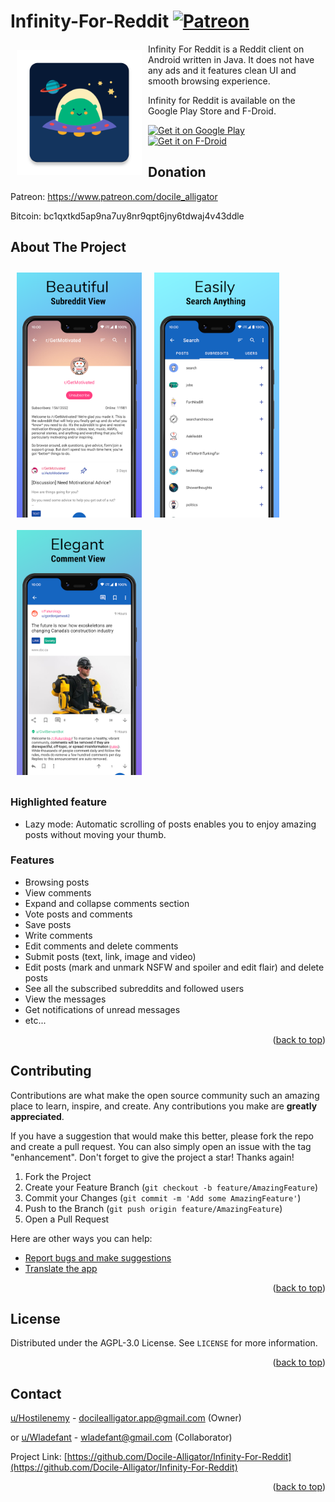 # Infinity-For-Reddit [<img src="https://img.shields.io/badge/Patreon-F96854?style=for-the-badge&logo=patreon&logoColor=white" alt="Patreon">](https://www.patreon.com/docile_alligator)

[<img src="fastlane/metadata/android/en-US/images/icon.png" align="left"
width="200" hspace="10" vspace="10">](https://raw.githubusercontent.com/Wladefant/Infinity-For-Reddit/master/fastlane/metadata/android/en-US/images/icon.png)

Infinity For Reddit is a Reddit client on Android written in Java. It does not have any ads and it features clean UI and smooth browsing experience.

Infinity for Reddit is available on the Google Play Store and F-Droid.

<p align="left">
<a href="https://play.google.com/store/apps/details?id=ml.docilealligator.infinityforreddit">
    <img alt="Get it on Google Play"
        height="80"
        src="https://play.google.com/intl/en_us/badges/images/generic/en_badge_web_generic.png" />
</a>  
<a href="https://f-droid.org/packages/ml.docilealligator.infinityforreddit/">
    <img alt="Get it on F-Droid"
        height="80"
        src="https://f-droid.org/badge/get-it-on.png" />
        </a>
        </p>

## Donation

Patreon: https://www.patreon.com/docile_alligator

Bitcoin: bc1qxtkd5ap9na7uy8nr9qpt6jny6tdwaj4v43ddle

## About The Project

[<img src="fastlane/metadata/android/en-US/images/phoneScreenshots/1.png" align="left"
width="200"
    hspace="10" vspace="10">](https://raw.githubusercontent.com/Wladefant/Infinity-For-Reddit/master/fastlane/metadata/android/en-US/images/phoneScreenshots/1.png)
[<img src="fastlane/metadata/android/en-US/images/phoneScreenshots/6.png" align="center"
width="200"
    hspace="10" vspace="10">](https://raw.githubusercontent.com/Wladefant/Infinity-For-Reddit/master/fastlane/metadata/android/en-US/images/phoneScreenshots/6.png)
[<img src="fastlane/metadata/android/en-US/images/phoneScreenshots/7.png" align="center"
width="200"
    hspace="10" vspace="10">](https://raw.githubusercontent.com/Wladefant/Infinity-For-Reddit/master/fastlane/metadata/android/en-US/images/phoneScreenshots/7.png)

### Highlighted feature

- Lazy mode: Automatic scrolling of posts enables you to enjoy amazing posts without moving your thumb.

### Features

- Browsing posts
- View comments
- Expand and collapse comments section
- Vote posts and comments
- Save posts
- Write comments
- Edit comments and delete comments
- Submit posts (text, link, image and video)
- Edit posts (mark and unmark NSFW and spoiler and edit flair) and delete posts
- See all the subscribed subreddits and followed users
- View the messages
- Get notifications of unread messages
- etc...

<p align="right">(<a href="#top">back to top</a>)</p>

## Contributing

Contributions are what make the open source community such an amazing place to learn, inspire, and create. Any contributions you make are **greatly appreciated**.

If you have a suggestion that would make this better, please fork the repo and create a pull request. You can also simply open an issue with the tag "enhancement".
Don't forget to give the project a star! Thanks again!

1. Fork the Project
2. Create your Feature Branch (`git checkout -b feature/AmazingFeature`)
3. Commit your Changes (`git commit -m 'Add some AmazingFeature'`)
4. Push to the Branch (`git push origin feature/AmazingFeature`)
5. Open a Pull Request

Here are other ways you can help:

- [Report bugs and make suggestions](https://github.com/Docile-Alligator/Infinity-For-Reddit/issues)
- [Translate the app](https://poeditor.com/join/project?hash=b2IRyfaJv6)

<p align="right">(<a href="#top">back to top</a>)</p>

## License

Distributed under the AGPL-3.0 License. See `LICENSE` for more information.

<p align="right">(<a href="#top">back to top</a>)</p>

## Contact

[u/Hostilenemy](https://www.reddit.com/user/Hostilenemy) -
docilealligator.app@gmail.com (Owner)

or [u/Wladefant](https://www.reddit.com/user/Wladefant) - wladefant@gmail.com (Collaborator)

Project Link: [https://github.com/Docile-Alligator/Infinity-For-Reddit](https://github.com/Docile-Alligator/Infinity-For-Reddit)

<p align="right">(<a href="#top">back to top</a>)</p>
